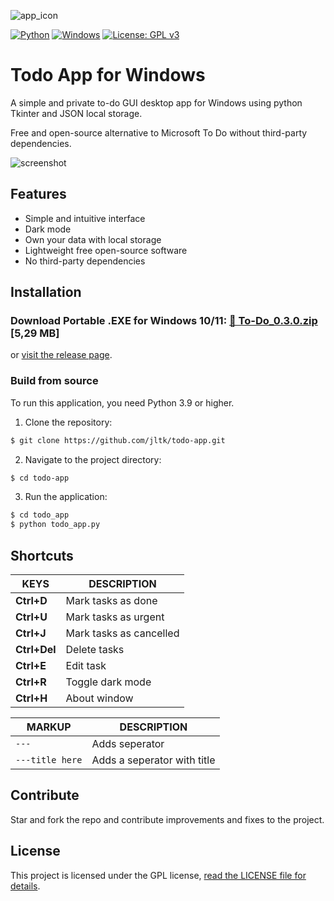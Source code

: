 ![app_icon](https://github.com/user-attachments/assets/9f082ded-572f-435e-b237-f62349d6e2e8)

[![Python](https://img.shields.io/badge/Python-3776AB?logo=python&logoColor=fff)](#) [![Windows](https://custom-icon-badges.demolab.com/badge/Windows-0078D6?logo=windows11&logoColor=white)](#) [![License: GPL v3](https://img.shields.io/badge/License-GPLv3-darkred.svg)](https://www.gnu.org/licenses/gpl-3.0)

# Todo App for Windows

A simple and private to-do GUI desktop app for Windows using python Tkinter and JSON local storage.

Free and open-source alternative to Microsoft To Do without third-party dependencies.

![screenshot](https://github.com/user-attachments/assets/e89ff5e7-f8d8-4229-ae4e-32b1c81136bd)

## Features

- Simple and intuitive interface
- Dark mode
- Own your data with local storage
- Lightweight free open-source software
- No third-party dependencies

## Installation

### Download Portable .EXE for Windows 10/11: [🔗 To-Do_0.3.0.zip](https://github.com/jltk/todo-app/releases/download/0.3.0/To-Do_Portable_0.3.0.zip) [5,29 MB] 

or [visit the release page](https://github.com/jltk/todo-app/releases). 

### Build from source

To run this application, you need Python 3.9 or higher.

1. Clone the repository:

```bash
$ git clone https://github.com/jltk/todo-app.git
```

2. Navigate to the project directory:

```bash
$ cd todo-app
```

3. Run the application:

```bash
$ cd todo_app
$ python todo_app.py
```

## Shortcuts

| KEYS | DESCRIPTION |
| ---- | ----------- |
| **Ctrl+D** | Mark tasks as done |
| **Ctrl+U** | Mark tasks as urgent |
| **Ctrl+J** | Mark tasks as cancelled |
| **Ctrl+Del** | Delete tasks |
| **Ctrl+E** | Edit task |
| **Ctrl+R** | Toggle dark mode |
| **Ctrl+H** | About window |

| MARKUP | DESCRIPTION |
| ---- | ----------- |
| ```---``` | Adds seperator |
| ```---title here``` | Adds a seperator with title |

## Contribute

Star and fork the repo and contribute improvements and fixes to the project.

## License

This project is licensed under the GPL license, [read the LICENSE file for details](https://github.com/jltk/todo-app/blob/main/LICENSE).
